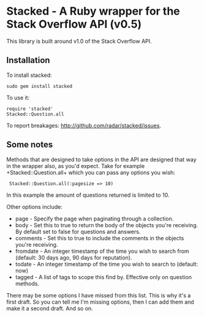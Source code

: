 # Stacked - A Ruby wrapper for the Stack Overflow API (v0.5)

This library is built around v1.0 of the Stack Overflow API.

## Installation

To install stacked:

    sudo gem install stacked

To use it:

    require 'stacked'
    Stacked::Question.all
    
To report breakages: http://github.com/radar/stacked/issues.

## Some notes

Methods that are designed to take options in the API are designed that way in the wrapper also, as you'd expect. Take for example +Stacked::Question.all+ which you can pass any options you wish:

     Stacked::Question.all(:pagesize => 10)

In this example the amount of questions returned is limited to 10. 

Other options include:

* page - Specify the page when paginating through a collection.
* body - Set this to true to return the body of the objects you're receiving. By default set to false for questions and answers.
* comments - Set this to true to include the comments in the objects you're receiving.
* fromdate - An integer timestamp of the time you wish to search from (default: 30 days ago, 90 days for reputation).
* todate - An integer timestamp of the time you wish to search to (default: now)
* tagged - A list of tags to scope this find by. Effective only on question methods.

There may be some options I have missed from this list. This is why it's a first draft. So you can tell me I'm missing options, then I can add them and make it a second draft. And so on.

     